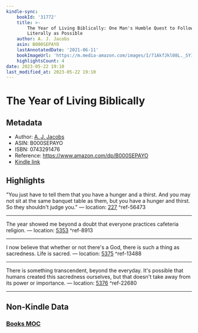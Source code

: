 ```yaml
---
kindle-sync:
    bookId: '31772'
    title: >-
        The Year of Living Biblically: One Man's Humble Quest to Follow the Bible as
        Literally as Possible
    author: A. J. Jacobs
    asin: B000SEPAYO
    lastAnnotatedDate: '2021-06-11'
    bookImageUrl: 'https://m.media-amazon.com/images/I/71AkfJkl08L._SY160.jpg'
    highlightsCount: 4
date: 2023-05-22 19:10
last_modified_at: 2023-05-22 19:10
---
```


# The Year of Living Biblically

## Metadata

-   Author: [A. J. Jacobs](https://www.amazon.comundefined)
-   ASIN: B000SEPAYO
-   ISBN: 0743291476
-   Reference: https://www.amazon.com/dp/B000SEPAYO
-   [Kindle link](kindle://book?action=open&asin=B000SEPAYO)

## Highlights

"You just have to tell them that you have a hunger and a thirst. And you may not sit at the same banquet table as them, but you have a hunger and thirst. So they shouldn't judge you." — location: [227](kindle://book?action=open&asin=B000SEPAYO&location=227) ^ref-56473

---

The year showed me beyond a doubt that everyone practices cafeteria religion. — location: [5353](kindle://book?action=open&asin=B000SEPAYO&location=5353) ^ref-8913

---

I now believe that whether or not there's a God, there is such a thing as sacredness. Life is sacred. — location: [5375](kindle://book?action=open&asin=B000SEPAYO&location=5375) ^ref-13488

---

There is something transcendent, beyond the everyday. It's possible that humans created this sacredness ourselves, but that doesn't take away from its power or importance. — location: [5376](kindle://book?action=open&asin=B000SEPAYO&location=5376) ^ref-22680

---

## Non-Kindle Data

### [Books MOC](Books%20MOC.md)
